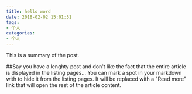 ```yaml
---
title: hello word
date: 2018-02-02 15:01:51
tags:
- 个人
categories:
- 个人
---
```

This is a summary of the post.
<!-- more -->

##Say you have a lenghty post and don't like the fact that the entire article is displayed in the listing pages...
You can mark a spot in your markdown with <!-- more --> to hide it from the listing pages. It will be replaced with a "Read more" link that will open the rest of the article content.